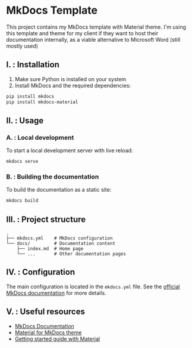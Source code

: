 # MkDocs Template

This project contains my MkDocs template with Material theme.
I'm using this template and theme for my client if they want to host their documentation internally, as a viable alternative to Microsoft Word (still mostly used)

## I. : Installation

1. Make sure Python is installed on your system
2. Install MkDocs and the required dependencies:
```bash
pip install mkdocs
pip install mkdocs-material
```

## II. : Usage

### A. : Local development
To start a local development server with live reload:

```bash
mkdocs serve
```

### B. : Building the documentation

To build the documentation as a static site:
```bash
mkdocs build
```

## III. : Project structure

```
.
├── mkdocs.yml    # MkDocs configuration
└── docs/         # Documentation content
    ├── index.md  # Home page
    └── ...       # Other documentation pages
```

## IV. : Configuration

The main configuration is located in the `mkdocs.yml` file. See the [official MkDocs documentation](https://www.mkdocs.org) for more details.

## V. : Useful resources

- [MkDocs Documentation](https://www.mkdocs.org)
- [Material for MkDocs theme](https://squidfunk.github.io/mkdocs-material/)
- [Getting started guide with Material](https://jameswillett.dev/getting-started-with-material-for-mkdocs/)
